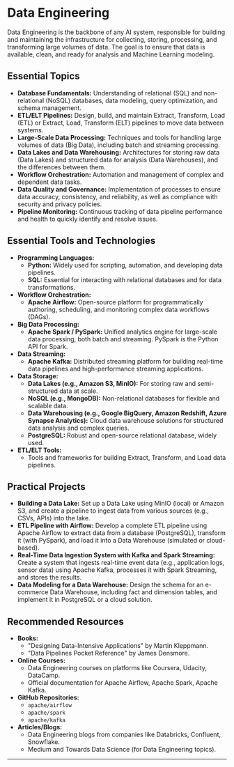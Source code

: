# Data Engineering

Data Engineering is the backbone of any AI system, responsible for building and maintaining the infrastructure for collecting, storing, processing, and transforming large volumes of data. The goal is to ensure that data is available, clean, and ready for analysis and Machine Learning modeling.

## Essential Topics

*   **Database Fundamentals:** Understanding of relational (SQL) and non-relational (NoSQL) databases, data modeling, query optimization, and schema management.
*   **ETL/ELT Pipelines:** Design, build, and maintain Extract, Transform, Load (ETL) or Extract, Load, Transform (ELT) pipelines to move data between systems.
*   **Large-Scale Data Processing:** Techniques and tools for handling large volumes of data (Big Data), including batch and streaming processing.
*   **Data Lakes and Data Warehousing:** Architectures for storing raw data (Data Lakes) and structured data for analysis (Data Warehouses), and the differences between them.
*   **Workflow Orchestration:** Automation and management of complex and dependent data tasks.
*   **Data Quality and Governance:** Implementation of processes to ensure data accuracy, consistency, and reliability, as well as compliance with security and privacy policies.
*   **Pipeline Monitoring:** Continuous tracking of data pipeline performance and health to quickly identify and resolve issues.

## Essential Tools and Technologies

*   **Programming Languages:**
    *   **Python:** Widely used for scripting, automation, and developing data pipelines.
    *   **SQL:** Essential for interacting with relational databases and for data transformations.
*   **Workflow Orchestration:**
    *   **Apache Airflow:** Open-source platform for programmatically authoring, scheduling, and monitoring complex data workflows (DAGs).
*   **Big Data Processing:**
    *   **Apache Spark / PySpark:** Unified analytics engine for large-scale data processing, both batch and streaming. PySpark is the Python API for Spark.
*   **Data Streaming:**
    *   **Apache Kafka:** Distributed streaming platform for building real-time data pipelines and high-performance streaming applications.
*   **Data Storage:**
    *   **Data Lakes (e.g., Amazon S3, MinIO):** For storing raw and semi-structured data at scale.
    *   **NoSQL (e.g., MongoDB):** Non-relational databases for flexible and scalable data.
    *   **Data Warehousing (e.g., Google BigQuery, Amazon Redshift, Azure Synapse Analytics):** Cloud data warehouse solutions for structured data analysis and complex queries.
    *   **PostgreSQL:** Robust and open-source relational database, widely used.
*   **ETL/ELT Tools:**
    *   Tools and frameworks for building Extract, Transform, and Load data pipelines.

## Practical Projects

*   **Building a Data Lake:** Set up a Data Lake using MinIO (local) or Amazon S3, and create a pipeline to ingest data from various sources (e.g., CSVs, APIs) into the lake.
*   **ETL Pipeline with Airflow:** Develop a complete ETL pipeline using Apache Airflow to extract data from a database (PostgreSQL), transform it (with PySpark), and load it into a Data Warehouse (simulated or cloud-based).
*   **Real-Time Data Ingestion System with Kafka and Spark Streaming:** Create a system that ingests real-time event data (e.g., application logs, sensor data) using Apache Kafka, processes it with Spark Streaming, and stores the results.
*   **Data Modeling for a Data Warehouse:** Design the schema for an e-commerce Data Warehouse, including fact and dimension tables, and implement it in PostgreSQL or a cloud solution.

## Recommended Resources

*   **Books:**
    *   "Designing Data-Intensive Applications" by Martin Kleppmann.
    *   "Data Pipelines Pocket Reference" by James Densmore.
*   **Online Courses:**
    *   Data Engineering courses on platforms like Coursera, Udacity, DataCamp.
    *   Official documentation for Apache Airflow, Apache Spark, Apache Kafka.
*   **GitHub Repositories:**
    *   `apache/airflow`
    *   `apache/spark`
    *   `apache/kafka`
*   **Articles/Blogs:**
    *   Data Engineering blogs from companies like Databricks, Confluent, Snowflake.
    *   Medium and Towards Data Science (for Data Engineering topics).

---


